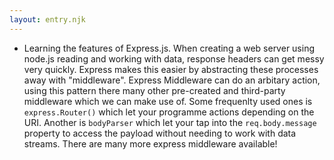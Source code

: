 ```yaml
---
layout: entry.njk
---
```


- Learning the features of Express.js. When creating a web server using node.js reading and working with data, response headers can get messy very quickly. Express makes this easier by abstracting these processes away with "middleware". Express Middleware can do an arbitary action, using this pattern there many other pre-created and third-party middleware which we can make use of. Some frequenlty used ones is `express.Router()` which let your programme actions depending on the URI. Another is `bodyParser` which let your tap into the `req.body.message` property to access the payload without needing to work with data streams. There are many more express middleware available!
